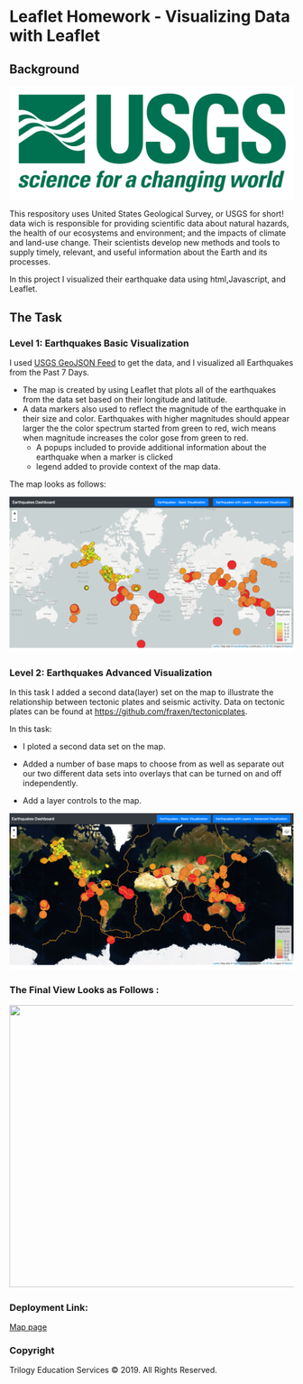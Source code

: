# Leaflet Homework - Visualizing Data with Leaflet

## Background

![1-Logo](Images/1-Logo.png)

This respository uses United States Geological Survey, or USGS for short! data wich is responsible for providing scientific data about natural hazards, the health of our ecosystems and environment; and the impacts of climate and land-use change. Their scientists develop new methods and tools to supply timely, relevant, and useful information about the Earth and its processes.

In this project I visualized their earthquake data using html,Javascript, and Leaflet.


## The Task

### Level 1: Earthquakes Basic Visualization

I used [USGS GeoJSON Feed](http://earthquake.usgs.gov/earthquakes/feed/v1.0/geojson.php) to get the data, and I visualized all Earthquakes from the Past 7 Days. 
 
   * The map is created by using Leaflet that plots all of the earthquakes from the data set based on their longitude and latitude. 
   * A data markers also used to reflect the magnitude of the earthquake in their size and color. Earthquakes with higher magnitudes should appear larger the the color spectrum started from green to red, wich means when magnitude increases the color gose from green to red.
     * A popups included to provide additional information about the earthquake when a marker is clicked
     * legend added to provide context of the map data.
 
 The map looks as follows:

![2-BasicMap](Images/2-BasicMap.png)

### Level 2: Earthquakes Advanced Visualization

In this task I added a second data(layer) set on the map to illustrate the relationship between tectonic plates and seismic activity. Data on tectonic plates can be found at <https://github.com/fraxen/tectonicplates>. 

In this task:
* I ploted a second data set on the map.

* Added a number of base maps to choose from as well as separate out our two different data sets into overlays that can be turned on and off independently.

* Add  a layer controls to the map.


![5-Advanced](Images/5-Advanced.png)


### The Final View Looks as Follows :


<img src="Images/all_in_gif.gif" height="500" width="900" />


### Deployment Link: 

[Map page](https://ermiasgelaye.github.io/leaflet-challenge/)

### Copyright

Trilogy Education Services © 2019. All Rights Reserved.
